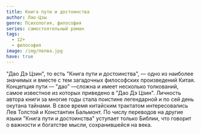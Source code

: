 ```yaml
---
title: Книга пути и достоинства
author: Лао-Цзы
genre: Психология, философия
series: самостоятельный роман
tags:
  - 12+
  - философия
image: /img/пвпва.jpg
have: true
---
```

"Дао Дэ Цзин", то есть "Книга пути и достоинства", — одно из наиболее значимых и вместе с тем загадочных философских произведений Китая. Концепция пути — "дао" —сложна и имеет несколько толкований, самое известное из которых приведено в "Дао Дэ Цзин". Личность автора книги за многие годы стала поистине легендарной и по сей день окутана тайнами. В свое время китайским трактатом интересовались Лев Толстой и Константин Бальмонт. По числу переводов на другие языки "Книга пути и достоинства" уступает только Библии, что говорит о важности и богатстве мысли, сохранившейся на века.